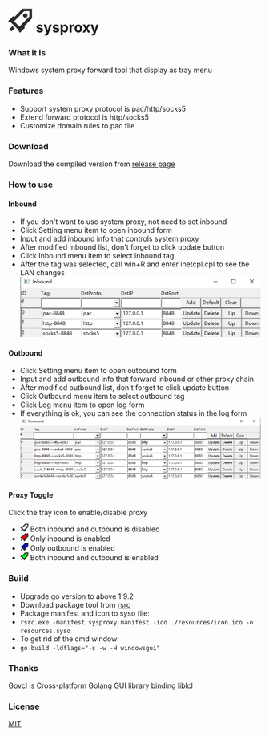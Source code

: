 <img src="/resources/Icon.png" alt="[logo]" width="48"/> sysproxy
=======================
### What it is
Windows system proxy forward tool that display as tray menu

### Features
- Support system proxy protocol is pac/http/socks5
- Extend forward protocol is http/socks5
- Customize domain rules to pac file

### Download
Download the compiled version from [release page](https://github.com/zhyonc/sysproxy/releases)

### How to use
#### Inbound
- If you don't want to use system proxy, not need to set inbound
- Click Setting menu item to open inbound form
- Input and add inbound info that controls system proxy
- After modified inbound list, don't forget to click update button
- Click Inbound menu item to select inbound tag
- After the tag was selected, call win+R and enter inetcpl.cpl to see the LAN changes
![Inbound](/resources/Inbound.png)
#### Outbound
- Click Setting menu item to open outbound form
- Input and add outbound info that forward inbound or other proxy chain
- After modified outbound list, don't forget to click update button
- Click Outbound menu item to select outbound tag
- Click Log menu item to open log form
- If everything is ok, you can see the connection status in the log form
![Outbound](/resources/Outbound.png)
#### Proxy Toggle
Click the tray icon to enable/disable proxy
- <img src="/resources/Icon.png" alt="[Icon]" width="16" height="16"/> Both inbound and outbound is disabled
- <img src="/resources/IconI.png" alt="[IconI]" width="16" height="16"/> Only inbound is enabled
- <img src="/resources/IconO.png" alt="[IconO]" width="16" height="16"/> Only outbound is enabled
- <img src="/resources/IconIO.png" alt="[IconIO]" width="16" height="16"/> Both inbound and outbound is enabled
### Build
- Upgrade go version to above 1.9.2
- Download package tool from [rsrc](https://github.com/akavel/rsrc/releases)
- Package manifest and icon to syso file:
- ```rsrc.exe -manifest sysproxy.manifest -ico ./resources/icon.ico -o resources.syso```
- To get rid of the cmd window:
- ```go build -ldflags="-s -w -H windowsgui"```

### Thanks
[Govcl](https://github.com/ying32/govcl) is Cross-platform Golang GUI library binding [liblcl](https://github.com/ying32/liblcl)

### License
[MIT](LICENSE)